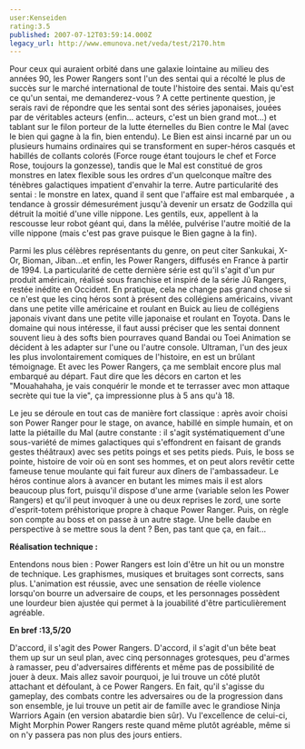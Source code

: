 ```yaml
---
user:Kenseiden
rating:3.5
published: 2007-07-12T03:59:14.000Z
legacy_url: http://www.emunova.net/veda/test/2170.htm
---
```

Pour ceux qui auraient orbité dans une galaxie lointaine au milieu des années 90, les Power Rangers sont l'un des sentai qui a récolté le plus de succès sur le marché international de toute l'histoire des sentai. Mais qu'est ce qu'un sentai, me demanderez-vous ? A cette pertinente question, je serais ravi de répondre que les sentai sont des séries japonaises, jouées par de véritables acteurs (enfin... acteurs, c'est un bien grand mot...) et tablant sur le filon porteur de la lutte éternelles du Bien contre le Mal (avec le bien qui gagne à la fin, bien entendu). Le Bien est ainsi incarné par un ou plusieurs humains ordinaires qui se transforment en super-héros casqués et habillés de collants colorés (Force rouge étant toujours le chef et Force Rose, toujours la gonzesse), tandis que le Mal est constitué de gros monstres en latex flexible sous les ordres d'un quelconque maître des ténèbres galactiques impatient d'envahir la terre. Autre particularité des sentai : le monstre en latex, quand il sent que l'affaire est mal embarquée , a tendance à grossir démesurément jusqu'à devenir un ersatz de Godzilla qui détruit la moitié d'une ville nippone. Les gentils, eux, appellent à la rescousse leur robot géant qui, dans la mêlée, pulvérise l'autre moitié de la ville nippone (mais c'est pas grave puisque le Bien gagne à la fin).  

  

Parmi les plus célèbres représentants du genre, on peut citer Sankukai, X-Or, Bioman, Jiban...et enfin, les Power Rangers, diffusés en France à partir de 1994\. La particularité de cette dernière série est qu'il s'agit d'un pur produit américain, réalisé sous franchise et inspiré de la série Jû Rangers, restée inédite en Occident. En pratique, cela ne change pas grand chose si ce n'est que les cinq héros sont à présent des collégiens américains, vivant dans une petite ville américaine et roulant en Buick au lieu de collégiens japonais vivant dans une petite ville japonaise et roulant en Toyota. Dans le domaine qui nous intéresse, il faut aussi préciser que les sentai donnent souvent lieu à des softs bien pourraves quand Bandai ou Toei Animation se décident à les adapter sur l'une ou l'autre console. Ultraman, l'un des jeux les plus involontairement comiques de l'histoire, en est un brûlant témoignage. Et avec les Power Rangers, ça me semblait encore plus mal embarqué au départ. Faut dire que les décors en carton et les "Mouahahaha, je vais conquérir le monde et te terrasser avec mon attaque secrète qui tue la vie", ça impressionne plus à 5 ans qu'à 18\.  

  

Le jeu se déroule en tout cas de manière fort classique : après avoir choisi son Power Ranger pour le stage, on avance, habillé en simple humain, et on latte la piétaille du Mal (autre constante : il s'agit systématiquement d'une sous-variété de mimes galactiques qui s'effondrent en faisant de grands gestes théâtraux) avec ses petits poings et ses petits pieds. Puis, le boss se pointe, histoire de voir où en sont ses hommes, et on peut alors revêtir cette fameuse tenue moulante qui fait fureur aux dîners de l'ambassadeur. Le héros continue alors à avancer en butant les mimes mais il est alors beaucoup plus fort, puisqu'il dispose d'une arme (variable selon les Power Rangers) et qu'il peut invoquer à une ou deux reprises le zord, une sorte d'esprit-totem préhistorique propre à chaque Power Ranger. Puis, on règle son compte au boss et on passe à un autre stage. Une belle daube en perspective à se mettre sous la dent ? Ben, pas tant que ça, en fait...  

  

**Réalisation technique :**  

Entendons nous bien : Power Rangers est loin d'être un hit ou un monstre de technique. Les graphismes, musiques et bruitages sont corrects, sans plus. L'animation est réussie, avec une sensation de réelle violence lorsqu'on bourre un adversaire de coups, et les personnages possèdent une lourdeur bien ajustée qui permet à la jouabilité d'être particulièrement agréable.  

  

**En bref :13,5/20**  

D'accord, il s'agit des Power Rangers. D'accord, il s'agit d'un bête beat them up sur un seul plan, avec cinq personnages grotesques, peu d'armes à ramasser, peu d'adversaires différents et même pas de possibilité de jouer à deux. Mais allez savoir pourquoi, je lui trouve un côté plutôt attachant et défoulant, à ce Power Rangers. En fait, qu'il s'agisse du gameplay, des combats contre les adversaires ou de la progression dans son ensemble, je lui trouve un petit air de famille avec le grandiose Ninja Warriors Again (en version abatardie bien sûr). Vu l'excellence de celui-ci, Might Morphin Power Rangers reste quand même plutôt agréable, même si on n'y passera pas non plus des jours entiers.